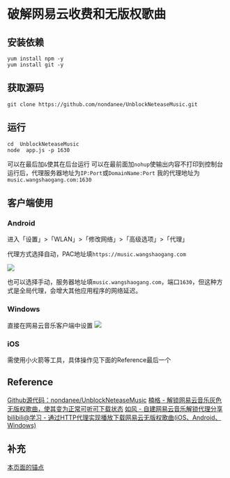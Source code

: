 # 破解网易云收费和无版权歌曲

## 安装依赖

```
yum install npm -y
yum install git -y
```

## 获取源码

```
git clone https://github.com/nondanee/UnblockNeteaseMusic.git
```

## 运行

```
cd  UnblockNeteaseMusic
node  app.js -p 1630
```

可以在最后加`&`使其在后台运行
可以在最前面加`nohup`使输出内容不打印到控制台
运行后，代理服务器地址为`IP:Port`或`DomainName:Port`
我的代理地址为`music.wangshaogang.com:1630`

## 客户端使用

### Android<span id = "Android"></span>


进入「设置」>「WLAN」>「修改网络」>「高级选项」>「代理」

代理方式选择自动，PAC地址填`https://music.wangshaogang.com`

![](https://oss-pic.wangshaogang.com/1590746017129-0121bece-e23d-4bda-9b8b-2e6b77fd147b.jpg)

也可以选择手动，服务器地址填`music.wangshaogang.com`，端口`1630`，但这种方式是全局代理，会增大其他应用程序的网络延迟。

### Windows

直接在网易云音乐客户端中设置
![](https://oss-pic.wangshaogang.com/1586692916409-5eb98663-6f76-4d26-a018-fce550ad8b99.png)

### iOS

需使用小火箭等工具，具体操作见下面的Reference最后一个

## Reference

[Github源代码：nondanee/UnblockNeteaseMusic](https://github.com/nondanee/UnblockNeteaseMusic)
[楠格 - 解锁网易云音乐灰色无版权歌曲，使其变为正常可听可下载状态](https://www.nange.cn/unlock-netease-music.html)
[如风 - 自建网易云音乐解锁代理分享](https://desperadoj.com/16.html)
[bilibili@学习 - 通过HTTP代理实现播放下载网易云无版权歌曲(iOS、Android、Windows)](https://www.bilibili.com/read/cv3416428/)

## 补充
[本页面的锚点](#Android)